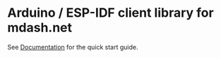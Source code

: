 # Arduino / ESP-IDF client library for mdash.net

See [Documentation](https://mdash.net/docs/) for the quick start guide.
